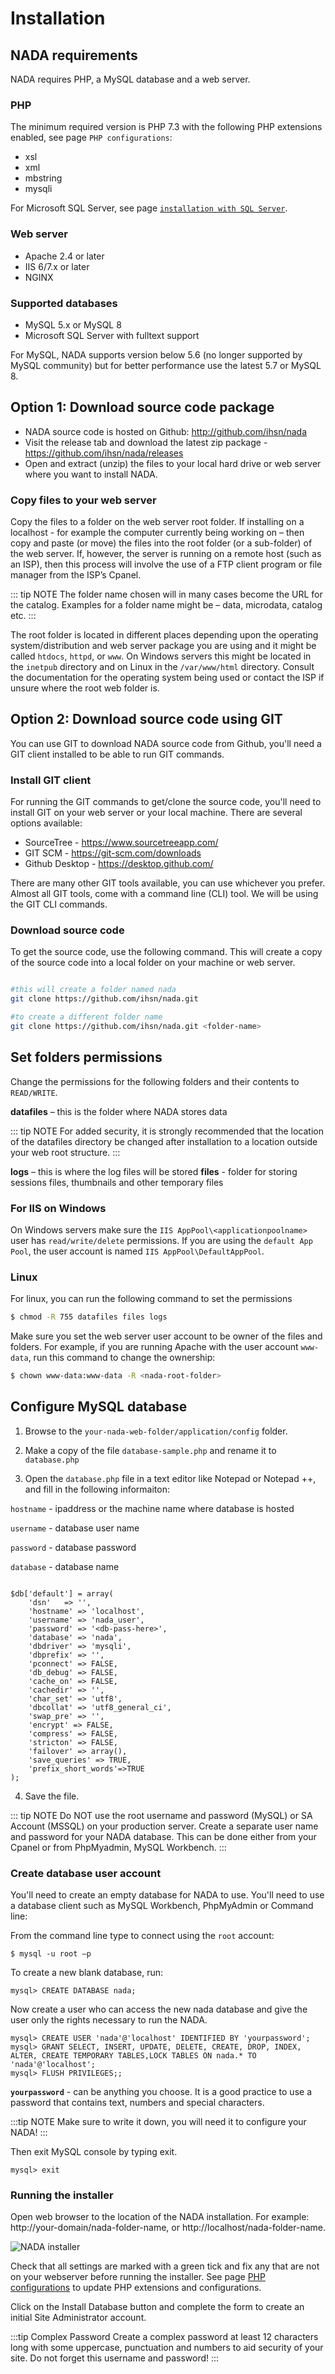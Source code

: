 # Installation

## NADA requirements
NADA requires PHP, a MySQL database and a web server.

### PHP

The minimum required version is PHP 7.3 with the following PHP extensions enabled, see page `PHP configurations`:
- xsl
- xml
- mbstring
- mysqli

For Microsoft SQL Server, see page [`installation with SQL Server`](/installation-guide/installation-sqlsrv).

### Web server

- Apache 2.4 or later
- IIS 6/7.x or later
- NGINX

### Supported databases

- MySQL 5.x or MySQL 8
- Microsoft SQL Server with fulltext support

For MySQL, NADA supports version below 5.6 (no longer supported by MySQL community) but for better performance use the latest 5.7 or MySQL 8.

## Option 1: Download source code package

- NADA source code is hosted on Github: http://github.com/ihsn/nada
- Visit the release tab and download the latest zip package - https://github.com/ihsn/nada/releases
- Open and extract (unzip) the files to your local hard drive or web server where you want to install NADA.

### Copy files to your web server
Copy the files to a folder on the web server root folder. If installing on a localhost - for example the computer currently being working on – then copy and paste (or move) the files into the root folder (or a sub-folder) of the web server. If, however, the server is running on a remote host (such as an ISP), then this process will involve the use of a FTP client program or file manager from the ISP’s Cpanel.


::: tip NOTE
The folder name chosen will in many cases become the URL for the catalog. Examples for a folder name might be – data, microdata, catalog etc.
:::


The root folder is located in different places depending upon the operating system/distribution and web server package you are using and it might be called `htdocs`, `httpd`, or `www`. On Windows servers this might be located in the `inetpub` directory and on Linux in the `/var/www/html` directory. Consult the documentation for the operating system being used or contact the ISP if unsure where the root web folder is.


## Option 2: Download source code using GIT

You can use GIT to download NADA source code from Github, you'll need a GIT client installed to be able to run GIT commands. 


### Install GIT client

For running the GIT commands to get/clone the source code, you'll need to install GIT on your web server or your local machine. There are several options available:

- SourceTree - https://www.sourcetreeapp.com/
- GIT SCM - https://git-scm.com/downloads
- Github Desktop - https://desktop.github.com/

There are many other GIT tools available, you can use whichever you prefer. Almost all GIT tools, come with a command line (CLI) tool. We will be using the GIT CLI commands.

### Download source code

To get the source code, use the following command. This will create a copy of the source code into a local folder on your machine or web server.

```bash

#this will create a folder named nada
git clone https://github.com/ihsn/nada.git 

#to create a different folder name
git clone https://github.com/ihsn/nada.git <folder-name>

```


## Set folders permissions
Change the permissions for the following folders and their contents to `READ/WRITE`.

**datafiles** – this is the folder where NADA stores data

::: tip NOTE
For added security, it is strongly recommended that the location of the datafiles directory be changed after installation to a location outside your web root structure.
:::

**logs** – this is where the log files will be stored
**files** - folder for storing sessions files, thumbnails and other temporary files


### For IIS on Windows

On Windows servers make sure the `IIS AppPool\<applicationpoolname>` user has `read/write/delete` permissions. If you are using the `default App Pool`, the user account is named `IIS AppPool\DefaultAppPool`.

### Linux
For linux, you can run the following command to set the permissions

```bash
$ chmod -R 755 datafiles files logs
```

Make sure you set the web server user account to be owner of the files and folders. For example, if you are running Apache with the user account `www-data`, run this command to change the ownership:

```bash
$ chown www-data:www-data -R <nada-root-folder> 
```


## Configure MySQL database

1. Browse to the `your-nada-web-folder/application/config` folder.

2. Make a copy of the file `database-sample.php` and rename it to `database.php`
3. Open the `database.php` file in a text editor like Notepad or Notepad ++, and fill in the following informaiton:

`hostname` - ipaddress or the machine name where database is hosted

`username` - database user name 

`password` - database password

`database` - database name


```php{4-7}

$db['default'] = array(
	'dsn'	=> '',
	'hostname' => 'localhost',
	'username' => 'nada_user',
	'password' => '<db-pass-here>',
	'database' => 'nada',
	'dbdriver' => 'mysqli',
	'dbprefix' => '',
	'pconnect' => FALSE,
	'db_debug' => FALSE,
	'cache_on' => FALSE,
	'cachedir' => '',
	'char_set' => 'utf8',
	'dbcollat' => 'utf8_general_ci',
	'swap_pre' => '',
	'encrypt' => FALSE,
	'compress' => FALSE,
	'stricton' => FALSE,
	'failover' => array(),
	'save_queries' => TRUE,
	'prefix_short_words'=>TRUE
);

```

4. Save the file.

::: tip NOTE
Do NOT use the root username and password (MySQL) or SA Account (MSSQL) on your production server. Create a separate user name and password for your NADA database. This can be done either from your Cpanel or from PhpMyadmin, MySQL Workbench.
:::

### Create database user account

You'll need to create an empty database for NADA to use. You'll need to use a database client such as MySQL Workbench, PhpMyAdmin or Command line:


From the command line type to connect using the `root` account:

```
$ mysql -u root –p
```

To create a new blank database, run:

```
mysql> CREATE DATABASE nada;
```

Now create a user who can access the new nada database and give the user only the rights necessary to run the NADA.

```
mysql> CREATE USER 'nada'@'localhost' IDENTIFIED BY 'yourpassword';
mysql> GRANT SELECT, INSERT, UPDATE, DELETE, CREATE, DROP, INDEX, ALTER, CREATE TEMPORARY TABLES,LOCK TABLES ON nada.* TO 'nada'@'localhost';
mysql> FLUSH PRIVILEGES;;
```

**`yourpassword`** -  can be anything you choose. It is a good practice to use a password that contains text, numbers and special characters.

:::tip NOTE 
Make sure to write it down, you will need it to configure your NADA!
:::

Then exit MySQL console by typing exit.

```
mysql> exit
```

### Running the installer

Open web browser to the location of the NADA installation. For example: http://your-domain/nada-folder-name, or http://localhost/nada-folder-name.


![NADA installer](~@imageBase/images/nada-installer.png)

Check that all settings are marked with a green tick and fix any that are not on your webserver before running the installer. See page [PHP configurations](installation-guide/php-settings) to update PHP extensions and configurations.

Click on the Install Database button and complete the form to create an initial Site Administrator account.

:::tip Complex Password 
Create a complex password at least 12 characters long with some uppercase, punctuation and numbers to aid security of your site. Do not forget this username and password!
:::
